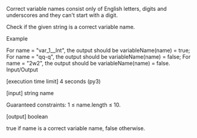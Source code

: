 Correct variable names consist only of English letters, digits and underscores and they can't start with a digit.

Check if the given string is a correct variable name.

Example

For name = "var_1__Int", the output should be
variableName(name) = true;
For name = "qq-q", the output should be
variableName(name) = false;
For name = "2w2", the output should be
variableName(name) = false.
Input/Output

[execution time limit] 4 seconds (py3)

[input] string name

Guaranteed constraints:
1 ≤ name.length ≤ 10.

[output] boolean

true if name is a correct variable name, false otherwise.
